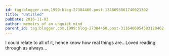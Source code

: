 ```yaml
---
id: tag:blogger.com,1999:blog-27384460.post-1348693861740021302
title: "Untitled"
pubDate: 2016-11-03
author: memoirs of an unquiet mind
parent_id: tag:blogger.com,1999:blog-27384460.post-3116406954583120462
---
```


I could relate to all of it, hence know how real things are...Loved reading through as always...